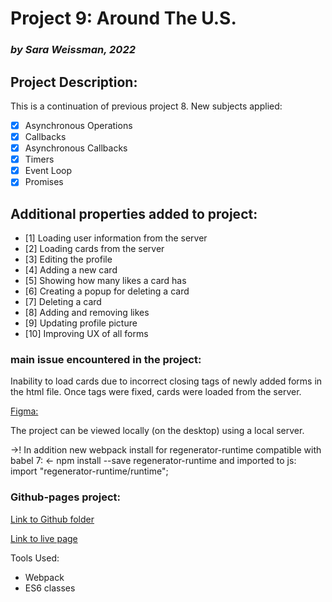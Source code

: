 # Project 9: Around The U.S.
### *by Sara Weissman, 2022*

## Project Description:
This is a continuation of previous project 8. New subjects applied: 

- [x] Asynchronous Operations
- [x] Callbacks
- [x] Asynchronous Callbacks
- [x] Timers
- [x] Event Loop
- [x] Promises

## Additional properties added to project:
- [1] Loading user information from the server
- [2] Loading cards from the server
- [3] Editing the profile
- [4] Adding a new card
- [5] Showing how many likes a card has
- [6] Creating a popup for deleting a card
- [7] Deleting a card
- [8] Adding and removing likes 
- [9] Updating profile picture
- [10] Improving UX of all forms

### main issue encountered in the project:
Inability to load cards due to incorrect closing tags of newly added forms in the html file. Once tags were fixed, cards were loaded from the server.


[Figma:](https://www.figma.com/file/xQVeb8gprjukPVKXiLXS5T/Sprint-9%3A-Applied-JavaScript?node-id=0%3A1)

The project can be viewed locally (on the desktop) using a local server.

->! In addition new webpack install for regenerator-runtime compatible with babel 7: <-
npm install --save regenerator-runtime
and imported to js: import "regenerator-runtime/runtime";


### Github-pages project:

[Link to Github folder](https://github.com/SaraW011/AroundtheUS---sprint-9)

[Link to live page](https://saraw011.github.io/AroundtheUS---sprint-9)

Tools Used:
* Webpack
* ES6 classes
